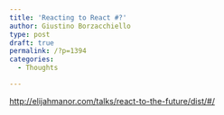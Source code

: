 ```yaml
---
title: 'Reacting to React #?'
author: Giustino Borzacchiello
type: post
draft: true
permalink: /?p=1394
categories:
  - Thoughts

---
```

http://elijahmanor.com/talks/react-to-the-future/dist/#/